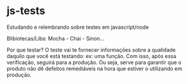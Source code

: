# js-tests

Estudando e relembrando sobre testes em javascript/node

Blibiotecas/Libs: Mocha - Chai - Sinon...

Por que testar? O teste vai te fornecer informações sobre a qualidade daquilo que você está testando: ex: uma função. Com isso, após essa verificação, seguirá para a produção. Ou seja, serve para garantir que o produto não dê defeitos remediáveis na hora que estiver o utilizando em produção.
